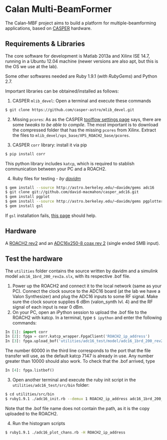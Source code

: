 # Calan Multi-BeamFormer

The Calan-MBF project aims to build a platform for multiple-beamforming applications, based on [CASPER](https://www.google.com) hardware.

## Requirements & Libraries
The core software for development is Matlab 2013a and  Xilinx ISE 14.7, running in a Ubuntu 12.04 machine (newer versions are also apt, but this is the OS we use at the lab).

Some other softwares needed are Ruby 1.9.1 (*with RubyGems*) and Python 2.7.

Important libraries can be obtained/installed as follows:
1. CASPER `mlib_devel`:
Open a terminal and execute these commands
  ```bash
  $ git clone https://github.com/casper-astro/mlib_devel.git
  ```
2. Missing `pcores`:
As as the CASPER [toolflow settings page](https://casper.berkeley.edu/wiki/MSSGE_Setup_with_Xilinx_14.x_and_Matlab_2012b) says, there are some *tweaks to be able to compile*. The most important is to download the compressed folder that has the missing `pcores` from Xilinx. Extract the files to `mlib_devel/xps_base/XPS_ROACH2_base/pcores`.

3. CASPER `corr` library: install it via pip
  ```bash
  $ pip install corr
  ```
  This python library includes `katcp`, which is required to stablish communication between your PC and a ROACH2.

4. Ruby files for testing - *by [davidm](https://github.com/david-macmahon)*

  ```bash
  $ gem install --source http://astro.berkeley.edu/~davidm/gems adc16
  $ git clone git://github.com/david-macmahon/casper_adc16.git
  $ gem install pgplot
  $ gem install --source http://astro.berkeley.edu/~davidm/gems pgplotter
  $ gem install gsl
  ```
If `gsl` installation fails, [this page](https://coderwall.com/p/jk--aw/ruby-gsl-error-failed-to-build-gem-native-extension) should help.

## Hardware
A [ROACH2 rev2](https://casper.berkeley.edu/wiki/ROACH2) and an [ADC16x250-8 coax rev 2](https://casper.berkeley.edu/wiki/ADC16x250-8_coax_rev_2) (single ended SMB input).

## Test the hardware

The `utilities` folder contains the source written by davidm and a simulink model `adc16_1brd_200_rev2a.slx`, with its respective .bof file.

1. Power up the ROACH2 and connect it to the local network (same as your PC). Connect the clock source to the ADC16 board (at the lab we have a Valon Synthesizer) and plug the ADC16 inputs to some RF signal. Make sure the clock source supplies 6 dBm (valon_synth lvl. 4) and the RF signal of each input is near 0 dBm.
2. On your PC, open an iPython session to upload the .bof file to the ROACH2 with katcp. In a terminal, type `$ ipython` and enter the following commands:
  ```python
  In [1]: import corr
  In [2]: fpga = corr.katcp_wrapper.FpgaClient('ROACH2_ip_address')
  In [3]: fpga.upload_bof('utilities/adc16_test/model/adc16_1brd_200_rev2a.bof', 60000)
  ```
  The number 60000 in the third line corresponds to the port that the file transfer will use, as the default katcp 7147 is already in use. Any number greater than 10000 should also work.
  To check that the .bof arrived, type
  ```python
  In [4]: fpga.listbof()
  ```
3. Open another terminal and execute the ruby init script in the `utilities/adc16_test/src/bin` folder:
  ```bash
  $ cd utilities/src/bin
  $ ruby1.9.1 ./adc16_init.rb --demux 1 ROACH2_ip_address adc16_1brd_200_rev2a.bof
  ```
  Note that the .bof file name does not contain the path, as it is the copy uploaded to the ROACH2.

4. Run the histogram scripts
  ```bash
  $ ruby1.9.1 ./adc16_plot_chans.rb -H ROACH2_ip_address
  ```
